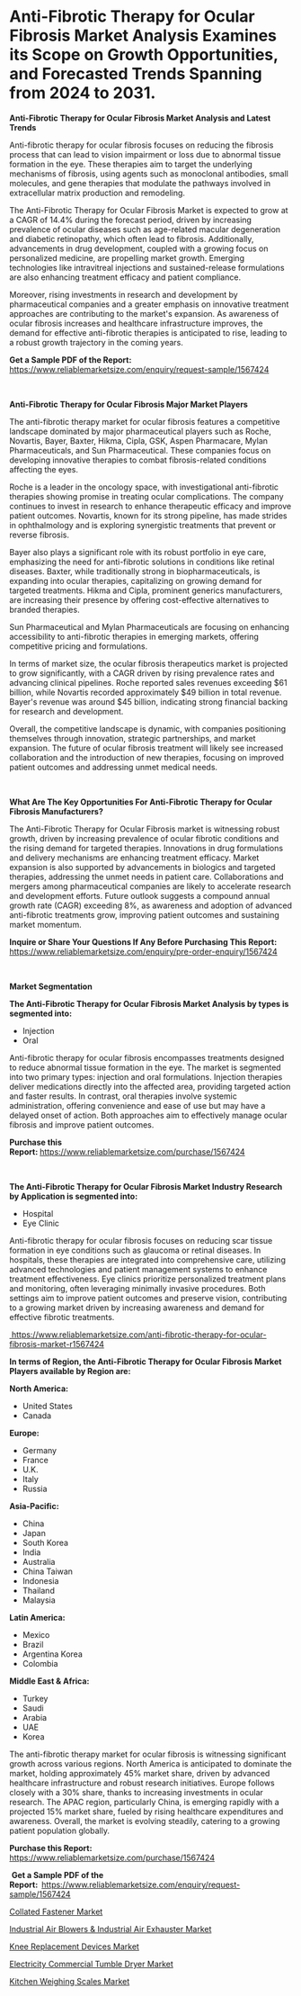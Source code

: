 <p><h1>Anti-Fibrotic Therapy for Ocular Fibrosis Market Analysis Examines its Scope on Growth Opportunities, and Forecasted Trends Spanning from 2024 to 2031.</h1></p><p><strong>Anti-Fibrotic Therapy for Ocular Fibrosis Market Analysis and Latest Trends</strong></p>
<p><p>Anti-fibrotic therapy for ocular fibrosis focuses on reducing the fibrosis process that can lead to vision impairment or loss due to abnormal tissue formation in the eye. These therapies aim to target the underlying mechanisms of fibrosis, using agents such as monoclonal antibodies, small molecules, and gene therapies that modulate the pathways involved in extracellular matrix production and remodeling.</p><p>The Anti-Fibrotic Therapy for Ocular Fibrosis Market is expected to grow at a CAGR of 14.4% during the forecast period, driven by increasing prevalence of ocular diseases such as age-related macular degeneration and diabetic retinopathy, which often lead to fibrosis. Additionally, advancements in drug development, coupled with a growing focus on personalized medicine, are propelling market growth. Emerging technologies like intravitreal injections and sustained-release formulations are also enhancing treatment efficacy and patient compliance.</p><p>Moreover, rising investments in research and development by pharmaceutical companies and a greater emphasis on innovative treatment approaches are contributing to the market's expansion. As awareness of ocular fibrosis increases and healthcare infrastructure improves, the demand for effective anti-fibrotic therapies is anticipated to rise, leading to a robust growth trajectory in the coming years.</p></p>
<p><strong>Get a Sample PDF of the Report:&nbsp;</strong> <a href="https://www.reliablemarketsize.com/enquiry/request-sample/1567424">https://www.reliablemarketsize.com/enquiry/request-sample/1567424</a></p>
<p>&nbsp;</p>
<p><strong>Anti-Fibrotic Therapy for Ocular Fibrosis Major Market Players</strong></p>
<p><p>The anti-fibrotic therapy market for ocular fibrosis features a competitive landscape dominated by major pharmaceutical players such as Roche, Novartis, Bayer, Baxter, Hikma, Cipla, GSK, Aspen Pharmacare, Mylan Pharmaceuticals, and Sun Pharmaceutical. These companies focus on developing innovative therapies to combat fibrosis-related conditions affecting the eyes.</p><p>Roche is a leader in the oncology space, with investigational anti-fibrotic therapies showing promise in treating ocular complications. The company continues to invest in research to enhance therapeutic efficacy and improve patient outcomes. Novartis, known for its strong pipeline, has made strides in ophthalmology and is exploring synergistic treatments that prevent or reverse fibrosis.</p><p>Bayer also plays a significant role with its robust portfolio in eye care, emphasizing the need for anti-fibrotic solutions in conditions like retinal diseases. Baxter, while traditionally strong in biopharmaceuticals, is expanding into ocular therapies, capitalizing on growing demand for targeted treatments. Hikma and Cipla, prominent generics manufacturers, are increasing their presence by offering cost-effective alternatives to branded therapies.</p><p>Sun Pharmaceutical and Mylan Pharmaceuticals are focusing on enhancing accessibility to anti-fibrotic therapies in emerging markets, offering competitive pricing and formulations.</p><p>In terms of market size, the ocular fibrosis therapeutics market is projected to grow significantly, with a CAGR driven by rising prevalence rates and advancing clinical pipelines. Roche reported sales revenues exceeding $61 billion, while Novartis recorded approximately $49 billion in total revenue. Bayer's revenue was around $45 billion, indicating strong financial backing for research and development.</p><p>Overall, the competitive landscape is dynamic, with companies positioning themselves through innovation, strategic partnerships, and market expansion. The future of ocular fibrosis treatment will likely see increased collaboration and the introduction of new therapies, focusing on improved patient outcomes and addressing unmet medical needs.</p></p>
<p>&nbsp;</p>
<p><strong>What Are The Key Opportunities For Anti-Fibrotic Therapy for Ocular Fibrosis Manufacturers?</strong></p>
<p><p>The Anti-Fibrotic Therapy for Ocular Fibrosis market is witnessing robust growth, driven by increasing prevalence of ocular fibrotic conditions and the rising demand for targeted therapies. Innovations in drug formulations and delivery mechanisms are enhancing treatment efficacy. Market expansion is also supported by advancements in biologics and targeted therapies, addressing the unmet needs in patient care. Collaborations and mergers among pharmaceutical companies are likely to accelerate research and development efforts. Future outlook suggests a compound annual growth rate (CAGR) exceeding 8%, as awareness and adoption of advanced anti-fibrotic treatments grow, improving patient outcomes and sustaining market momentum.</p></p>
<p><strong>Inquire or Share Your Questions If Any Before Purchasing This Report:</strong> <a href="https://www.reliablemarketsize.com/enquiry/pre-order-enquiry/1567424">https://www.reliablemarketsize.com/enquiry/pre-order-enquiry/1567424</a></p>
<p>&nbsp;</p>
<p><strong>Market Segmentation</strong></p>
<p><strong>The Anti-Fibrotic Therapy for Ocular Fibrosis Market Analysis by types is segmented into:</strong></p>
<p><ul><li>Injection</li><li>Oral</li></ul></p>
<p><p>Anti-fibrotic therapy for ocular fibrosis encompasses treatments designed to reduce abnormal tissue formation in the eye. The market is segmented into two primary types: injection and oral formulations. Injection therapies deliver medications directly into the affected area, providing targeted action and faster results. In contrast, oral therapies involve systemic administration, offering convenience and ease of use but may have a delayed onset of action. Both approaches aim to effectively manage ocular fibrosis and improve patient outcomes.</p></p>
<p><strong>Purchase this Report:&nbsp;</strong><a href="https://www.reliablemarketsize.com/purchase/1567424">https://www.reliablemarketsize.com/purchase/1567424</a></p>
<p>&nbsp;</p>
<p><strong>The Anti-Fibrotic Therapy for Ocular Fibrosis Market Industry Research by Application is segmented into:</strong></p>
<p><ul><li>Hospital</li><li>Eye Clinic</li></ul></p>
<p><p>Anti-fibrotic therapy for ocular fibrosis focuses on reducing scar tissue formation in eye conditions such as glaucoma or retinal diseases. In hospitals, these therapies are integrated into comprehensive care, utilizing advanced technologies and patient management systems to enhance treatment effectiveness. Eye clinics prioritize personalized treatment plans and monitoring, often leveraging minimally invasive procedures. Both settings aim to improve patient outcomes and preserve vision, contributing to a growing market driven by increasing awareness and demand for effective fibrotic treatments.</p></p>
<p><a href="https://www.reliablemarketsize.com/anti-fibrotic-therapy-for-ocular-fibrosis-market-r1567424">&nbsp;https://www.reliablemarketsize.com/anti-fibrotic-therapy-for-ocular-fibrosis-market-r1567424</a></p>
<p><strong>In terms of Region, the Anti-Fibrotic Therapy for Ocular Fibrosis Market Players available by Region are:</strong></p>
<p>
    <p> <strong> North America: </strong>
        <ul>
            <li>United States</li>
            <li>Canada</li>
        </ul>
        </p> 
    <p> <strong> Europe: </strong>
        <ul>
            <li>Germany</li>
            <li>France</li>
            <li>U.K.</li>
            <li>Italy</li>
            <li>Russia</li>
        </ul>
        </p> 
    <p> <strong> Asia-Pacific: </strong>
        <ul>
            <li>China</li>
            <li>Japan</li>
            <li>South Korea</li>
            <li>India</li>
            <li>Australia</li>
            <li>China Taiwan</li>
            <li>Indonesia</li>
            <li>Thailand</li>
            <li>Malaysia</li>
        </ul>
        </p> 
    <p> <strong> Latin America: </strong>
        <ul>
            <li>Mexico</li>
            <li>Brazil</li>
            <li>Argentina Korea</li>
            <li>Colombia</li>
        </ul>
        </p> 
    <p> <strong> Middle East & Africa: </strong>
        <ul>
            <li>Turkey</li>
            <li>Saudi</li>
            <li>Arabia</li>
            <li>UAE</li>
            <li>Korea</li>
        </ul>
    </p>
    </p>
<p><p>The anti-fibrotic therapy market for ocular fibrosis is witnessing significant growth across various regions. North America is anticipated to dominate the market, holding approximately 45% market share, driven by advanced healthcare infrastructure and robust research initiatives. Europe follows closely with a 30% share, thanks to increasing investments in ocular research. The APAC region, particularly China, is emerging rapidly with a projected 15% market share, fueled by rising healthcare expenditures and awareness. Overall, the market is evolving steadily, catering to a growing patient population globally.</p></p>
<p><strong>Purchase this Report: </strong><a href="https://www.reliablemarketsize.com/purchase/1567424">https://www.reliablemarketsize.com/purchase/1567424</a></p>
<p>&nbsp;<strong>Get a Sample PDF of the Report:&nbsp;&nbsp;</strong><a href="https://www.reliablemarketsize.com/enquiry/request-sample/1567424">https://www.reliablemarketsize.com/enquiry/request-sample/1567424</a></p>
<p><strong></strong></p>
<p><p><a href="https://issuu.com/reportprime-2/docs/collated-fastener-market-size-2030._bff01df516bb0d">Collated Fastener Market</a></p><p><a href="https://issuu.com/reportprime-2/docs/industrial-air-blowers-industrial-a_0d33e95c3446ab">Industrial Air Blowers & Industrial Air Exhauster Market</a></p><p><a href="https://www.linkedin.com/pulse/knee-replacement-devices-market-revolution-2024-2031-trends-oaxze?trackingId=dvod9ZcEQrmVRoWj3BNZ2w%3D%3D">Knee Replacement Devices Market</a></p><p><a href="https://medium.com/@zolotuy145/global-market-pulse-trends-and-growth-analysis-in-electricity-commercial-tumble-dryer-market-baa0831d6ed9">Electricity Commercial Tumble Dryer Market</a></p><p><a href="https://www.linkedin.com/pulse/kitchen-weighing-scales-market-outlook-forecast-from-2024-2031-jcfyf?trackingId=tpJkTOfaSGqdPC58ucXCgQ%3D%3D">Kitchen Weighing Scales Market</a></p></p>